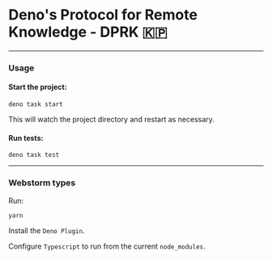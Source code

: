 # Deno's Protocol for Remote Knowledge - DPRK 🇰🇵

---------
### Usage

#### Start the project:

```
deno task start
```

This will watch the project directory and restart as necessary.

#### Run tests:

```
deno task test
```
---------
### Webstorm types

Run:

```
yarn
```
Install the `Deno Plugin`.

Configure `Typescript` to run from the current `node_modules`.

